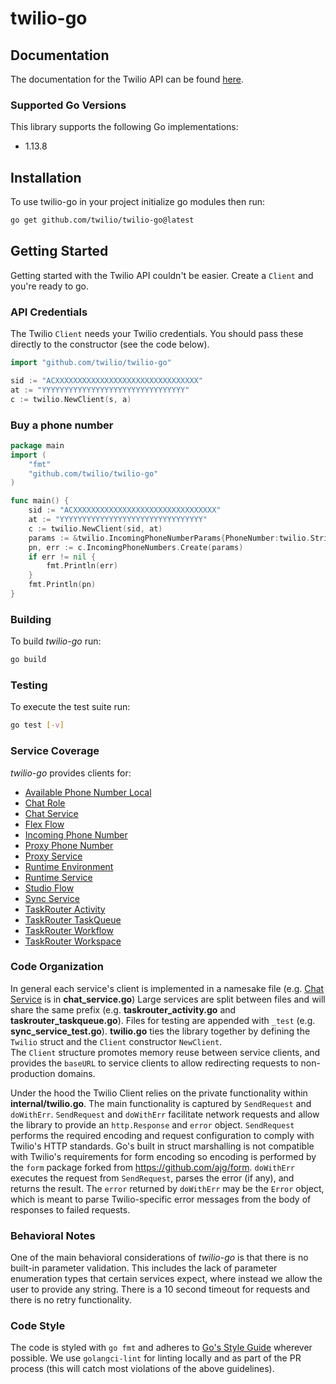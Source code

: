 # twilio-go

## Documentation

The documentation for the Twilio API can be found [here][apidocs].

### Supported Go Versions

This library supports the following Go implementations:

* 1.13.8 

## Installation

To use twilio-go in your project initialize go modules then run: 

```bash
go get github.com/twilio/twilio-go@latest
``` 



## Getting Started

Getting started with the Twilio API couldn't be easier. Create a
`Client` and you're ready to go.

### API Credentials

The Twilio `Client` needs your Twilio credentials. You should pass these
directly to the constructor (see the code below).

```go
import "github.com/twilio/twilio-go"

sid := "ACXXXXXXXXXXXXXXXXXXXXXXXXXXXXXXXX"
at := "YYYYYYYYYYYYYYYYYYYYYYYYYYYYYYYY"
c := twilio.NewClient(s, a)
```

### Buy a phone number

```go
package main
import (
	"fmt"
	"github.com/twilio/twilio-go"
)

func main() {
    sid := "ACXXXXXXXXXXXXXXXXXXXXXXXXXXXXXXXX"
    at := "YYYYYYYYYYYYYYYYYYYYYYYYYYYYYYYY"
    c := twilio.NewClient(sid, at)
    params := &twilio.IncomingPhoneNumberParams{PhoneNumber:twilio.String("+15017122661")}
    pn, err := c.IncomingPhoneNumbers.Create(params)
    if err != nil {
        fmt.Println(err)
    }
    fmt.Println(pn)
}
```

### Building
To build *twilio-go* run:

```bash
go build
```

### Testing

To execute the test suite run:

```bash
go test [-v]
```

### Service Coverage
*twilio-go* provides clients for: 
 - [Available Phone Number Local](https://www.twilio.com/docs/phone-numbers/api/availablephonenumberlocal-resource)
 - [Chat Role](https://www.twilio.com/docs/chat/rest/role-resource)
 - [Chat Service](https://www.twilio.com/docs/chat/rest/service-resource)
 - [Flex Flow](https://www.twilio.com/docs/flex/flow)
 - [Incoming Phone Number](https://www.twilio.com/docs/phone-numbers/api/incomingphonenumber-resource)
 - [Proxy Phone Number](https://www.twilio.com/docs/proxy/api/phone-number)
 - [Proxy Service](https://www.twilio.com/docs/proxy/api/service)
 - [Runtime Environment](https://www.twilio.com/docs/runtime/functions-assets-api/api/environment)
 - [Runtime Service](https://www.twilio.com/docs/runtime/functions-assets-api/api/service)
 - [Studio Flow](https://www.twilio.com/docs/studio/rest-api/v2/flow)
 - [Sync Service](https://www.twilio.com/docs/sync/api/service)
 - [TaskRouter Activity](https://www.twilio.com/docs/taskrouter/api/activity)
 - [TaskRouter TaskQueue](https://www.twilio.com/docs/taskrouter/api/task-queue)
 - [TaskRouter Workflow](https://www.twilio.com/docs/taskrouter/api/workflow)
 - [TaskRouter Workspace](https://www.twilio.com/docs/taskrouter/api/workspace)
 
 ### Code Organization
 In general each service's client is implemented in a namesake file (e.g. [Chat Service](https://www.twilio.com/docs/chat/rest/service-resource) is in **chat_service.go**)
 Large services are split between files and will share the same prefix (e.g. **taskrouter_activity.go** and **taskrouter_taskqueue.go**).
 Files for testing are appended with `_test` (e.g. **sync_service_test.go**).
 **twilio.go** ties the library together by defining the `Twilio` struct and the `Client` constructor `NewClient`.  
The `Client` structure promotes memory reuse between service clients, and provides the `baseURL` to service clients to allow redirecting requests to non-production domains.

Under the hood the Twilio Client relies on the private functionality within **internal/twilio.go**.
The main functionality is captured by `SendRequest` and `doWithErr`. 
`SendRequest` and `doWithErr` facilitate network requests and allow the library to provide an `http.Response` and `error` object.
`SendRequest` performs the required encoding and request configuration to comply with Twilio's HTTP standards.
Go's built in struct marshalling is not compatible with Twilio's requirements for form encoding so encoding is performed by the `form` package forked from https://github.com/ajg/form.
`doWithErr` executes the request from `SendRequest`, parses the error (if any), and returns the result.
The `error` returned by `doWithErr` may be the `Error` object, which is meant to parse Twilio-specific error messages from the body of responses to failed requests.

### Behavioral Notes
One of the main behavioral considerations of *twilio-go* is that there is no built-in parameter validation.
This includes the lack of parameter enumeration types that certain services expect, where instead we allow the user to provide any string.
There is a 10 second timeout for requests and there is no retry functionality.

### Code Style
The code is styled with `go fmt` and adheres to [Go's Style Guide](https://github.com/golang/go/wiki/CodeReviewComments) wherever possible.
We use `golangci-lint` for linting locally and as part of the PR process (this will catch most violations of the above guidelines).


[apidocs]: https://www.twilio.com/docs/api
